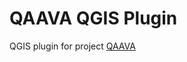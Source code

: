 QAAVA QGIS Plugin
================

QGIS plugin for project [QAAVA](https://github.com/GispoCoding/qaava)